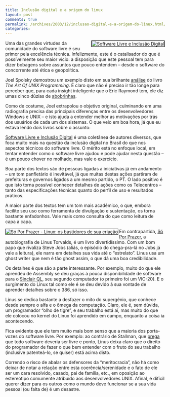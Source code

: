 ```yaml
---
title: Inclusão digital e a origem do linux
layout: post
comments: true
permalink: /archives/2003/12/inclusao-digital-e-a-origem-do-linux.html/
categories:
---
```

<img src=//chester.me/img/blig/softlivre.jpg align="right" border=2 alt="Software Livre e Inclusão Digital">Uma das grandes virtudes da comunidade do software livre é seu primor pela excelência técnica. Infelizmente, este é o catalisador do que é possívelmente seu maior vício: a disposição que este pessoal tem para dizer bobagens sobre assuntos que pouco entendem &#8211; desde o software do concorrente até ética e geopolítica.

Joel Spolsky demostrou um exemplo disto em sua brilhante <a href="http://www.joelonsoftware.com/articles/Biculturalism.html" >análise</a> do livro *The Art Of UNIX Programming*. É claro que não é preciso ir tão longe para perceber que, para cada insight inteligente que o Eric Raymond tem, ele diz umas cinco dúzias de <a href="http://armedndangerous.blogspot.com/2002\_10\_13\_armedndangerous\_archive.html#83175091" >abobrinhas</a>.

Como de costume, Joel extrapolou o objetivo original, culminando em uma radiografia precisa das principais diferenças entre os desenvolvedores Windows e UNIX &#8211; e isto ajuda a entender melhor as motivações por trás dos usuários de cada um dos sistemas. O que veio em boa hora, já que eu estava lendo dois livros sobre o assunto:

<a href="http://www.submarino.com.br/books_productdetails.asp?Query=ProductPage&#038;ProdTypeId=1&#038;ProdId=203673&#038;ST=SE" >Software Livre e Inclusão Digital</a> é uma coletânea de autores diversos, que foca muito mais na questão da inclusão digital no Brasil do que nos aspectos técnicos do software livre. O mérito está no enfoque local, em tentar entender como o software livre ajudou e pode ajudar nesta questão &#8211; é um pouco chover no molhado, mas vale o exercício.

Boa parte dos textos são de pessoas ligadas a iniciativas já em andamento &#8211; um tom panfletário é inevitável, já que muitas destas ações partiram de prefeituras e governos ligados a um mesmo partido, o PT. O lado positivo é que isto torna possível conhecer detalhes de ações como os Telecentros &#8211; tanto das especificações técnicas quanto do perfil de uso e resultados práticos.

A maior parte dos textos tem um tom mais acadêmico, o que, embora facilite seu uso como ferramenta de divulgação e sustentação, os torna bastante enfadonhos. Vale mais como consulta do que como leitura de capa a capa.

<img src=//chester.me/img/blig/soporprazer.jpg align="left" border=1 alt="Só Por Prazer - Linux: os bastidores de sua criação">Em contrapartida, <a href="http://www.submarino.com.br/books_productdetails.asp?Query=ProductPage&#038;ProdTypeId=1&#038;ProdId=154139&#038;ST=SE" >Só Por Prazer</a>, a autobiografia de Linus Torvalds, é um livro divertidíssimo. Com um bom papo que rivaliza Steve Jobs (aliás, o episódio do chega-pra-lá no Jobs já vale a leitura), ele narra em detalhes sua vida até o &#8220;estrelato&#8221;. Linus usa um ghost writer que nem é tão ghost assim, o que dá uma boa credibilidade.

Os detalhes é que são a parte interessante. Por exemplo, muito do que ele aprendeu de Assembly se deu graças à pouca disponibilidade de software para o <a href="http://m.nu/datorer/ql-pic.html" >Sinclair QL</a>, seu segundo computador (o primeiro foi um VIC-20). E o surgimento do Linux tal como ele é se deu devido à sua vontade de aprender detalhes sobre o 386, só isso.

Linus se dedica bastante a desfazer o mito do supergênio, que conhece desde sempre o alfa e o ômega da computação. Claro, ele é, sem dúvida, um programador &#8220;olho de tigre&#8221;, e seu trabalho está aí, mas muito do que ele colocou no kernel do Linux foi aprendido em campo, enquanto a coisa ia acontecendo.

Fica evidente que ele tem muito mais bom senso que a maioria dos porta-vozes do software livre. Por exemplo: ao contrário de Stallman, que <a href="http://www.itmweb.com/opentech/f040198.htm" >prega</a> que todo software deveria ser livre e ponto, Linus deixa claro que o direito do programador de fazer o que bem entender com o fruto do seu trabalho (inclusive patenteá-lo, se quiser) está acima disto.

Correndo o risco de abalar os defensores da &#8220;meritocracia&#8221;, não há como deixar de notar a relação entre esta coerência/serenidade e o fato de ele ser um cara resolvido, casado, pai de família, etc., em oposição ao estereótipo comumente atribuído aos desenvolvedores UNIX. Afinal, é difícil querer dizer para os outros como o mundo deve funcionar se a sua vida pessoal (ou falta de) é um desastre.
